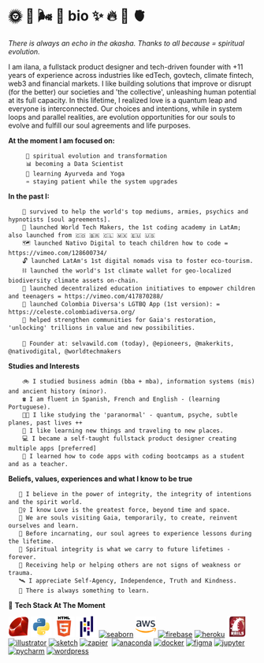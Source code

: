 # 🌞 🌴 🌬️ 🌻 bio ✨ 🔥 🌊 🫀

*There is always an echo in the akasha. Thanks to all because = spiritual evolution.*

I am ilana, a fullstack product designer and tech-driven founder with +11 years of experience across industries like edTech, govtech, climate fintech, web3 and financial markets. I like building solutions that improve or disrupt (for the better) our societies and 'the collective', unleashing human potential at its full capacity. In this lifetime, I realized love is a quantum leap and everyone is interconnected. Our choices and intentions, while in system loops and parallel realities, are evolution opportunities for our souls to evolve and fulfill our soul agreements and life purposes.

<b>At the moment I am focused on:</b>
                                    
         🌳 spiritual evolution and transformation
         📊 becoming a Data Scientist
         🔮 learning Ayurveda and Yoga
         ♒ staying patient while the system upgrades
       
        
<b>In the past I:</b>

        🦈 survived to help the world's top mediums, armies, psychics and hypnotists [soul agreements].
        🚀 launched World Tech Makers, the 1st coding academy in LatAm; also launched from 🇨🇴 🇧🇷 🇨🇱 🇲🇽 🇪🇺 🇺🇸 
        🗺️ launched Nativo Digital to teach children how to code = https://vimeo.com/128600734/ 
        🔓 launched LatAm's 1st digital nomads visa to foster eco-tourism.
        ⛓️ launched the world's 1st climate wallet for geo-localized biodiversity climate assets on-chain.
        🚸 launched decentralized education initiatives to empower children and teenagers = https://vimeo.com/417870288/
        🌈 launched Colombia Diversa's LGTBQ App (1st version): = https://celeste.colombiadiversa.org/
        🌈 helped strengthen communities for Gaia's restoration, 'unlocking' trillions in value and new possibilities.
        
        🧭 Founder at: selvawild.com (today), @epioneers, @makerkits, @nativodigital, @worldtechmakers
        

<b> Studies and Interests </b>

        🚲 I studied business admin (bba + mba), information systems (mis) and ancient history (minor).
        ☎️ I am fluent in Spanish, French and English - (learning Portuguese).
        🧑‍🚀 I like studying the 'paranormal' - quantum, psyche, subtle planes, past lives ++ 
        🔭 I like learning new things and traveling to new places.
        💻 I became a self-taught fullstack product designer creating multiple apps [preferred]
        🧰 I learned how to code apps with coding bootcamps as a student and as a teacher.


<b> Beliefs, values, experiences and what I know to be true </b>
   
       🌹 I believe in the power of integrity, the integrity of intentions and the spirit world. 
       🏄‍♀️ I know Love is the greatest force, beyond time and space.
       🌠 We are souls visiting Gaia, temporarily, to create, reinvent ourselves and learn.
       🤍 Before incarnating, our soul agrees to experience lessons during the lifetime.
       🧮 Spiritual integrity is what we carry to future lifetimes - forever.
       🌊 Receiving help or helping others are not signs of weakness or trauma. 
       🛰️ I appreciate Self-Agency, Independence, Truth and Kindness.
       📝 There is always something to learn.
        


<p>🚀 <b>Tech Stack At The Moment </b></p>
<p> <a target="_blank" href="https://raw.githubusercontent.com/devicons/devicon/master/icons/ruby/ruby-original.svg" style="display: inline-block;"><img src="https://raw.githubusercontent.com/devicons/devicon/master/icons/ruby/ruby-original.svg" alt="ruby" width="42" height="42" /></a>
<a target="_blank" href="https://raw.githubusercontent.com/devicons/devicon/master/icons/python/python-original.svg" style="display: inline-block;"><img src="https://raw.githubusercontent.com/devicons/devicon/master/icons/python/python-original.svg" alt="python" width="42" height="42" /></a>
<a target="_blank" href="https://raw.githubusercontent.com/devicons/devicon/master/icons/html5/html5-original-wordmark.svg" style="display: inline-block;"><img src="https://raw.githubusercontent.com/devicons/devicon/master/icons/html5/html5-original-wordmark.svg" alt="html5" width="42" height="42" /></a>
<a target="_blank" href="https://raw.githubusercontent.com/devicons/devicon/2ae2a900d2f041da66e950e4d48052658d850630/icons/pandas/pandas-original.svg" style="display: inline-block;"><img src="https://raw.githubusercontent.com/devicons/devicon/2ae2a900d2f041da66e950e4d48052658d850630/icons/pandas/pandas-original.svg" alt="pandas" width="42" height="42" /></a>
<a target="_blank" href="https://seaborn.pydata.org/_images/logo-mark-lightbg.svg" style="display: inline-block;"><img src="https://seaborn.pydata.org/_images/logo-mark-lightbg.svg" alt="seaborn" width="42" height="42" /></a>
<a <img src="https://cdn.jsdelivr.net/gh/devicons/devicon/icons/postgresql/postgresql-original.svg" height="40" alt="postgresql logo"  /> </a>
<a target="_blank" href="https://raw.githubusercontent.com/devicons/devicon/master/icons/amazonwebservices/amazonwebservices-original-wordmark.svg" style="display: inline-block;"><img src="https://raw.githubusercontent.com/devicons/devicon/master/icons/amazonwebservices/amazonwebservices-original-wordmark.svg" alt="aws" width="42" height="42" /></a>
<a target="_blank" href="https://www.vectorlogo.zone/logos/firebase/firebase-icon.svg" style="display: inline-block;"><img src="https://www.vectorlogo.zone/logos/firebase/firebase-icon.svg" alt="firebase" width="42" height="42" /></a>
<a target="_blank" href="https://www.vectorlogo.zone/logos/heroku/heroku-icon.svg" style="display: inline-block;"><img src="https://www.vectorlogo.zone/logos/heroku/heroku-icon.svg" alt="heroku" width="42" height="42" /></a>
<a target="_blank" href="https://raw.githubusercontent.com/devicons/devicon/master/icons/rails/rails-original-wordmark.svg" style="display: inline-block;"><img src="https://raw.githubusercontent.com/devicons/devicon/master/icons/rails/rails-original-wordmark.svg" alt="rails" width="42" height="42" /></a>
<a target="_blank" href="https://www.vectorlogo.zone/logos/adobe_illustrator/adobe_illustrator-icon.svg" style="display: inline-block;"><img src="https://www.vectorlogo.zone/logos/adobe_illustrator/adobe_illustrator-icon.svg" alt="illustrator" width="42" height="42" /></a>
<a target="_blank" href="https://www.vectorlogo.zone/logos/sketchapp/sketchapp-icon.svg" style="display: inline-block;"><img src="https://www.vectorlogo.zone/logos/sketchapp/sketchapp-icon.svg" alt="sketch" width="42" height="42" /></a>
<a target="_blank" href="https://www.vectorlogo.zone/logos/zapier/zapier-icon.svg" style="display: inline-block;"><img src="https://www.vectorlogo.zone/logos/zapier/zapier-icon.svg" alt="zapier" width="42" height="42" /></a>
<a target="_blank" href="https://www.vectorlogo.zone/logos/behance/behance-icon.svg" style="display: inline-block;"
<img src="https://cdn.jsdelivr.net/gh/devicons/devicon/icons/behance/behance-original.svg" alt="behance" width="42 height="42" /></a> 
<a target="_blank" href= "https://cdn.jsdelivr.net/gh/devicons/devicon/icons/anaconda/anaconda-original.svg" style="display: inline-block;"> <img src="https://cdn.jsdelivr.net/gh/devicons/devicon/icons/anaconda/anaconda-original.svg" alt="anaconda" width="42 height="42" /></a> 
<a target="_blank" href= "https://cdn.jsdelivr.net/gh/devicons/devicon/icons/docker/docker-original.svg" style="display: inline-block;"> <img src="https://cdn.jsdelivr.net/gh/devicons/devicon/icons/docker/docker-original.svg" alt="docker" width="42 height="42" /></a>  
<a target="_blank" href= "https://cdn.jsdelivr.net/gh/devicons/devicon/icons/figma/figma-original.svg" style="display: inline-block;"> <img src="https://cdn.jsdelivr.net/gh/devicons/devicon/icons/figma/figma-original.svg" alt="figma" width="42 height="42" /></a> 
<a target="_blank" href= "https://cdn.jsdelivr.net/gh/devicons/devicon/icons/jupyter/jupyter-original.svg" style="display: inline-block;"> <img src="https://cdn.jsdelivr.net/gh/devicons/devicon/icons/jupyter/jupyter-original.svg" alt="jupyter" width="42 height="42" /></a>
<a target="_blank" href= "https://cdn.jsdelivr.net/gh/devicons/devicon/icons/pycharm/pycharm-original.svg" style="display: inline-block;"> <img src="https://cdn.jsdelivr.net/gh/devicons/devicon/icons/pycharm/pycharm-original.svg" alt="pycharm" width="42 height="42" /></a>
<a target="_blank" href= "https://cdn.jsdelivr.net/gh/devicons/devicon/icons/wordpress/wordpress-original.svg" style="display: inline-block;"> <img src="https://cdn.jsdelivr.net/gh/devicons/devicon/icons/wordpress/wordpress-original.svg" alt="wordpress" width="42 height="42" /></a>
</p> 
